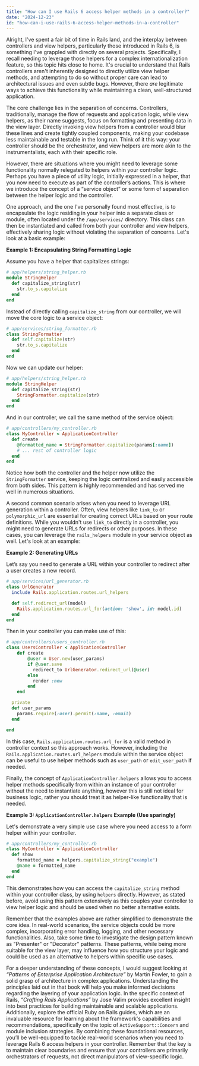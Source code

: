 ```yaml
---
title: "How can I use Rails 6 access helper methods in a controller?"
date: "2024-12-23"
id: "how-can-i-use-rails-6-access-helper-methods-in-a-controller"
---
```


Alright,  I've spent a fair bit of time in Rails land, and the interplay between controllers and view helpers, particularly those introduced in Rails 6, is something I've grappled with directly on several projects. Specifically, I recall needing to leverage those helpers for a complex internationalization feature, so this topic hits close to home. It's crucial to understand that Rails controllers aren't inherently designed to directly utilize view helper methods, and attempting to do so without proper care can lead to architectural issues and even subtle bugs. However, there *are* legitimate ways to achieve this functionality while maintaining a clean, well-structured application.

The core challenge lies in the separation of concerns. Controllers, traditionally, manage the flow of requests and application logic, while view helpers, as their name suggests, focus on formatting and presenting data in the view layer. Directly invoking view helpers from a controller would blur these lines and create tightly coupled components, making your codebase less maintainable and testable in the long run. Think of it this way: your controller should be the orchestrator, and view helpers are more akin to the instrumentalists, each with their specific role.

However, there are situations where you might need to leverage some functionality normally relegated to helpers within your controller logic. Perhaps you have a piece of utility logic, initially expressed in a helper, that you now need to execute as part of the controller’s actions. This is where we introduce the concept of a “service object” or some form of separation between the helper logic and the controller.

One approach, and the one I've personally found most effective, is to encapsulate the logic residing in your helper into a separate class or module, often located under the `/app/services/` directory. This class can then be instantiated and called from both your controller and view helpers, effectively sharing logic without violating the separation of concerns. Let's look at a basic example:

**Example 1: Encapsulating String Formatting Logic**

Assume you have a helper that capitalizes strings:

```ruby
# app/helpers/string_helper.rb
module StringHelper
  def capitalize_string(str)
    str.to_s.capitalize
  end
end
```

Instead of directly calling `capitalize_string` from our controller, we will move the core logic to a service object:

```ruby
# app/services/string_formatter.rb
class StringFormatter
  def self.capitalize(str)
    str.to_s.capitalize
  end
end
```

Now we can update our helper:

```ruby
# app/helpers/string_helper.rb
module StringHelper
  def capitalize_string(str)
    StringFormatter.capitalize(str)
  end
end
```

And in our controller, we call the same method of the service object:

```ruby
# app/controllers/my_controller.rb
class MyController < ApplicationController
  def create
    @formatted_name = StringFormatter.capitalize(params[:name])
    # ... rest of controller logic
  end
end
```

Notice how both the controller and the helper now utilize the `StringFormatter` service, keeping the logic centralized and easily accessible from both sides. This pattern is highly recommended and has served me well in numerous situations.

A second common scenario arises when you need to leverage URL generation within a controller. Often, view helpers like `link_to` or `polymorphic_url` are essential for creating correct URLs based on your route definitions. While you wouldn't use `link_to` directly in a controller, you might need to generate URLs for redirects or other purposes. In these cases, you can leverage the `rails_helpers` module in your service object as well. Let's look at an example:

**Example 2: Generating URLs**

Let’s say you need to generate a URL within your controller to redirect after a user creates a new record.

```ruby
# app/services/url_generator.rb
class UrlGenerator
  include Rails.application.routes.url_helpers

  def self.redirect_url(model)
    Rails.application.routes.url_for(action: 'show', id: model.id)
  end
end
```

Then in your controller you can make use of this:

```ruby
# app/controllers/users_controller.rb
class UsersController < ApplicationController
    def create
        @user = User.new(user_params)
        if @user.save
          redirect_to UrlGenerator.redirect_url(@user)
        else
          render :new
        end
    end

  private
  def user_params
    params.require(:user).permit(:name, :email)
  end

end
```

In this case, `Rails.application.routes.url_for` is a valid method in controller context so this approach works. However, including the `Rails.application.routes.url_helpers` module within the service object can be useful to use helper methods such as `user_path` or `edit_user_path` if needed.

Finally, the concept of `ApplicationController.helpers` allows you to access helper methods specifically from within an instance of your controller without the need to instantiate anything, however this is still not ideal for business logic, rather you should treat it as helper-like functionality that is needed.

**Example 3: `ApplicationController.helpers` Example (Use sparingly)**

Let's demonstrate a very simple use case where you need access to a form helper within your controller.
```ruby
# app/controllers/my_controller.rb
class MyController < ApplicationController
  def show
    formatted_name = helpers.capitalize_string("example")
    @name = formatted_name
  end
end
```

This demonstrates how you can access the `capitalize_string` method within your controller class, by using `helpers` directly. However, as stated before, avoid using this pattern extensively as this couples your controller to view helper logic and should be used when no better alternative exists.

Remember that the examples above are rather simplified to demonstrate the core idea. In real-world scenarios, the service objects could be more complex, incorporating error handling, logging, and other necessary functionalities. Also, take some time to investigate the design pattern known as "Presenter" or "Decorator" patterns. These patterns, while being more suitable for the view layer, may influence how you structure your logic and could be used as an alternative to helpers within specific use cases.

For a deeper understanding of these concepts, I would suggest looking at *“Patterns of Enterprise Application Architecture”* by Martin Fowler, to gain a solid grasp of architecture in complex applications. Understanding the principles laid out in that book will help you make informed decisions regarding the layering of your application logic. In the specific context of Rails, *“Crafting Rails Applications”* by Jose Valim provides excellent insight into best practices for building maintainable and scalable applications. Additionally, explore the official Ruby on Rails guides, which are an invaluable resource for learning about the framework's capabilities and recommendations, specifically on the topic of `ActiveSupport::Concern` and module inclusion strategies. By combining these foundational resources, you’ll be well-equipped to tackle real-world scenarios when you need to leverage Rails 6 access helpers in your controller. Remember that the key is to maintain clear boundaries and ensure that your controllers are primarily orchestrators of requests, not direct manipulators of view-specific logic.
